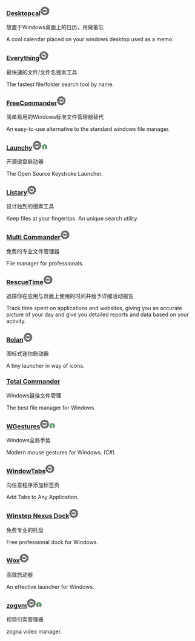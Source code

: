 ### [Desktopcal](http://www.desktopcal.com/)![](/assets/free-tag-hand-drawn-sign.png)

放置于Windows桌面上的日历，用做备忘

A cool calendar placed on your windows desktop used as a memo.

### [Everything](http://www.voidtools.com/)![](/assets/free-tag-hand-drawn-sign.png)

最快速的文件/文件名搜索工具

The fastest file/folder search tool by name.

### [FreeCommander](http://freecommander.com/en/summary/)![](/assets/free-tag-hand-drawn-sign.png)

简单易用的Windows标准文件管理器替代

An easy-to-use alternative to the standard windows file manager.

### [Launchy](http://www.launchy.net/)![](/assets/free-tag-hand-drawn-sign.png)![](/assets/open-source-icon.png)

开源键盘启动器

The Open Source Keystroke Launcher.

### [Listary](http://www.listary.com/)![](/assets/free-tag-hand-drawn-sign.png)

设计独到的搜索工具

Keep files at your fingertips. An unique search utility.

### [Multi Commander](http://multicommander.com/)![](/assets/free-tag-hand-drawn-sign.png)

免费的专业文件管理器

File manager for professionals.

### [RescueTime](https://team.rescuetime.com/)![](/assets/free-tag-hand-drawn-sign.png)

追踪你在应用与页面上使用的时间并给予详细活动报告

Track time spent on applications and websites, giving you an accurate picture of your day and give you detailed reports and data based on your activity.

### [Rolan](http://www.irolan.com/)![](/assets/free-tag-hand-drawn-sign.png)

图标式迷你启动器

A tiny launcher in way of icons.

### [Total Commander](https://www.ghisler.com/)

Windows最佳文件管理

The best file manager for Windows.

### [**WGestures**](http://www.yingdev.com/projects/wgestures)![](/assets/free-tag-hand-drawn-sign.png)![](/assets/open-source-icon.png)

Windows全局手势

Modern mouse gestures for Windows. \(C\#\)

### [WindowTabs](http://windowtabs.com/)![](/assets/free-tag-hand-drawn-sign.png)

向任意程序添加标签页

Add Tabs to Any Application.

### [Winstep Nexus Dock](http://www.winstep.net/nexus.asp)![](/assets/free-tag-hand-drawn-sign.png)

免费专业的托盘

Free professional dock for Windows.

### [Wox](http://www.getwox.com/)![](/assets/free-tag-hand-drawn-sign.png)

高效启动器

An effective launcher for Windows.

### [**zogvm**](https://github.com/zogvm/zogvm)![](/assets/free-tag-hand-drawn-sign.png)![](/assets/open-source-icon.png)

视频引索管理器

zogna video manager.

